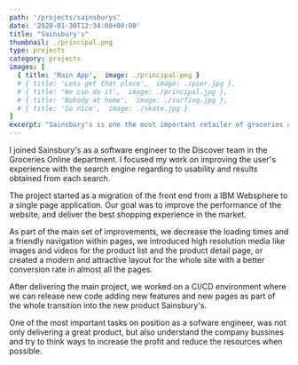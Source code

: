 ```yaml
---
path: '/projects/sainsburys'
date: '2020-01-30T12:34:00+00:00'
title: "Sainsbury's"
thumbnail: ./principal.png
type: projects
category: projects
images: [
  { title: 'Main App',  image: ./principal.png }
  # { title: 'Lets get that place',  image: ./pier.jpg },
  # { title: 'We can do it',  image: ./principal.jpg },
  # { title: 'Nobody at home',  image: ./surfing.jpg },
  # { title: 'So nice',  image: ./skate.jpg }
]
excerpt: "Sainsbury's is one the most important retailer of groceries online in the UK with around 24m unique users every month"
---
```


I joined Sainsbury's as a software engineer to the Discover team in the Groceries Online department. I focused my work on improving the user's experience with the search engine regarding to usability and results obtained from each search.

The project started as a migration of the front end from a IBM Websphere to a single page application. Our goal was to improve the performance of the website, and deliver the best shopping experience in the market. 

As part of the main set of improvements, we decrease the loading times and a friendly navigation within pages, we introduced high resolution media like images and videos for the product list and the product detail page, or created a modern and attractive layout for the whole site with a better conversion rate in almost all the pages.  

After delivering the main project, we worked on a CI/CD environment where we can release new code adding new features and new pages as part of the whole transition into the new product Sainsbury's.

One of the most important tasks on position as a sofware engineer, was not only delivering a great product, but also understand the company bussines and try to think ways to increase the profit and reduce the resources when possible.